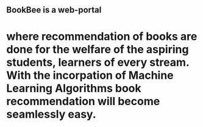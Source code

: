 ## BookBee is a web-portal
# where recommendation of books are done for the welfare of the aspiring students, learners of every stream. With the incorpation of Machine Learning Algorithms book recommendation will become seamlessly easy.
